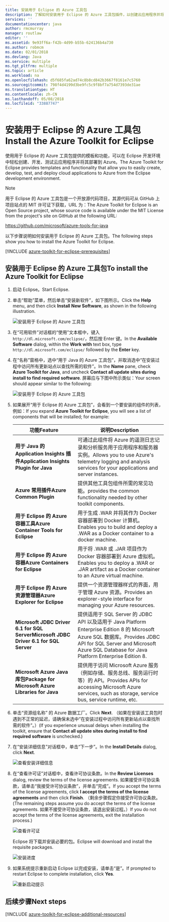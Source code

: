 ```yaml
---
title: 安装用于 Eclipse 的 Azure 工具包
description: 了解如何安装用于 Eclipse 的 Azure 工具包插件，以创建云应用程序并将其部署到 Azure。
services: ''
documentationcenter: java
author: rmcmurray
manager: routlaw
editor: ''
ms.assetid: 9e93ff6a-f42b-4d99-b55b-624136b4a730
ms.author: robmcm
ms.date: 02/01/2018
ms.devlang: Java
ms.service: multiple
ms.tgt_pltfrm: multiple
ms.topic: article
ms.workload: na
ms.openlocfilehash: d5f685fa62ad74c8b8cd842b3667f8161e7c5760
ms.sourcegitcommit: 798f4d4199d3be9fc5c9f8bf7a754d7393de31ae
ms.translationtype: HT
ms.contentlocale: zh-CN
ms.lasthandoff: 05/08/2018
ms.locfileid: "33887747"
---
```

# <a name="install-the-azure-toolkit-for-eclipse"></a><span data-ttu-id="ada9b-103">安装用于 Eclipse 的 Azure 工具包</span><span class="sxs-lookup"><span data-stu-id="ada9b-103">Install the Azure Toolkit for Eclipse</span></span>

<span data-ttu-id="ada9b-104">使用用于 Eclipse 的 Azure 工具包提供的模板和功能，可以在 Eclipse 开发环境中轻松创建、开发、测试云应用程序并将其部署到 Azure。</span><span class="sxs-lookup"><span data-stu-id="ada9b-104">The Azure Toolkit for Eclipse provides templates and functionality that allow you to easily create, develop, test, and deploy cloud applications to Azure from the Eclipse development environment.</span></span>

> [!NOTE] 
> 
> <span data-ttu-id="ada9b-105">用于 Eclipse 的 Azure 工具包是一个开放源代码项目，其源代码可从 GitHub 上项目站点的 MIT 许可证下获取，URL 为：</span><span class="sxs-lookup"><span data-stu-id="ada9b-105">The Azure Toolkit for Eclipse is an Open Source project, whose source code is available under the MIT License from the project's site on GitHub at the following URL:</span></span> 
> 
> <https://github.com/microsoft/azure-tools-for-java> 
> 

<span data-ttu-id="ada9b-106">以下步骤说明如何安装用于 Eclipse 的 Azure 工具包。</span><span class="sxs-lookup"><span data-stu-id="ada9b-106">The following steps show you how to install the Azure Toolkit for Eclipse.</span></span>

[!INCLUDE [azure-toolkit-for-eclipse-prerequisites](../includes/azure-toolkit-for-eclipse-prerequisites.md)]

## <a name="to-install-the-azure-toolkit-for-eclipse"></a><span data-ttu-id="ada9b-107">安装用于 Eclipse 的 Azure 工具包</span><span class="sxs-lookup"><span data-stu-id="ada9b-107">To install the Azure Toolkit for Eclipse</span></span>

1. <span data-ttu-id="ada9b-108">启动 Eclipse。</span><span class="sxs-lookup"><span data-stu-id="ada9b-108">Start Eclipse.</span></span>

1. <span data-ttu-id="ada9b-109">单击“帮助”菜单，然后单击“安装新软件”，如下图所示。</span><span class="sxs-lookup"><span data-stu-id="ada9b-109">Click the **Help** menu, and then click **Install New Software**, as shown in the following illustration.</span></span>
   
   ![安装用于 Eclipse 的 Azure 工具包][01]

1. <span data-ttu-id="ada9b-111">在“可用软件”对话框的“使用”文本框中，键入 `http://dl.microsoft.com/eclipse/`，然后按 Enter 键。</span><span class="sxs-lookup"><span data-stu-id="ada9b-111">In the **Available Software** dialog, within the **Work with** text box, type `http://dl.microsoft.com/eclipse/` followed by the **Enter** key.</span></span>

1. <span data-ttu-id="ada9b-112">在“名称”窗格中，选中“用于 Java 的 Azure 工具包”，并取消选中“在安装过程中访问所有更新站点以查找所需的软件”。</span><span class="sxs-lookup"><span data-stu-id="ada9b-112">In the **Name** pane, check **Azure Toolkit for Java**, and uncheck **Contact all update sites during install to find required software**.</span></span> <span data-ttu-id="ada9b-113">屏幕应与下图中所示类似：</span><span class="sxs-lookup"><span data-stu-id="ada9b-113">Your screen should appear similar to the following:</span></span>
   
   ![安装用于 Eclipse 的 Azure 工具包][02]

1. <span data-ttu-id="ada9b-115">如果展开“用于 Eclipse 的 Azure 工具包”，会看到一个要安装的组件的列表，例如：</span><span class="sxs-lookup"><span data-stu-id="ada9b-115">If you expand **Azure Toolkit for Eclipse**, you will see a list of components that will be installed; for example:</span></span>

   | <span data-ttu-id="ada9b-116">功能</span><span class="sxs-lookup"><span data-stu-id="ada9b-116">Feature</span></span> | <span data-ttu-id="ada9b-117">说明</span><span class="sxs-lookup"><span data-stu-id="ada9b-117">Description</span></span> | 
   |---|---| 
   | <span data-ttu-id="ada9b-118">**用于 Java 的 Application Insights 插件**</span><span class="sxs-lookup"><span data-stu-id="ada9b-118">**Application Insights Plugin for Java**</span></span> | <span data-ttu-id="ada9b-119">可通过此组件将 Azure 的遥测日志记录和分析服务用于应用程序和服务器实例。</span><span class="sxs-lookup"><span data-stu-id="ada9b-119">Allows you to use Azure's telemetry logging and analysis services for your applications and server instances.</span></span> | 
   | <span data-ttu-id="ada9b-120">**Azure 常用插件**</span><span class="sxs-lookup"><span data-stu-id="ada9b-120">**Azure Common Plugin**</span></span> | <span data-ttu-id="ada9b-121">提供其他工具包组件所需的常见功能。</span><span class="sxs-lookup"><span data-stu-id="ada9b-121">provides the common functionality needed by other toolkit components.</span></span> | 
   | <span data-ttu-id="ada9b-122">**用于 Eclipse 的 Azure 容器工具**</span><span class="sxs-lookup"><span data-stu-id="ada9b-122">**Azure Container Tools for Eclipse**</span></span> | <span data-ttu-id="ada9b-123">用于生成 .WAR 并将其作为 Docker 容器部署到 Docker 计算机。</span><span class="sxs-lookup"><span data-stu-id="ada9b-123">Enables you to build and deploy a .WAR as a Docker container to a docker machine.</span></span> | 
   | <span data-ttu-id="ada9b-124">**用于 Eclipse 的 Azure 容器**</span><span class="sxs-lookup"><span data-stu-id="ada9b-124">**Azure Containers for Eclipse**</span></span> | <span data-ttu-id="ada9b-125">用于将 .WAR 或 .JAR 项目作为 Docker 容器部署到 Azure 虚拟机。</span><span class="sxs-lookup"><span data-stu-id="ada9b-125">Enables you to deploy a .WAR or .JAR artifact as a Docker container to an Azure virtual machine.</span></span> | 
   | <span data-ttu-id="ada9b-126">**用于 Eclipse 的 Azure 资源管理器**</span><span class="sxs-lookup"><span data-stu-id="ada9b-126">**Azure Explorer for Eclipse**</span></span> | <span data-ttu-id="ada9b-127">提供一个资源管理器样式的界面，用于管理 Azure 资源。</span><span class="sxs-lookup"><span data-stu-id="ada9b-127">Provides an explorer-style interface for managing your Azure resources.</span></span> | 
   | <span data-ttu-id="ada9b-128">**Microsoft JDBC Driver 6.1 for SQL Server**</span><span class="sxs-lookup"><span data-stu-id="ada9b-128">**Microsoft JDBC Driver 6.1 for SQL Server**</span></span> | <span data-ttu-id="ada9b-129">提供适用于 SQL Server 的 JDBC API 以及适用于 Java Platform Enterprise Edition 8 的 Microsoft Azure SQL 数据库。</span><span class="sxs-lookup"><span data-stu-id="ada9b-129">Provides JDBC API for SQL Server and Microsoft Azure SQL Database for Java Platform Enterprise Edition 8.</span></span> | 
   | <span data-ttu-id="ada9b-130">**Microsoft Azure Java 库包**</span><span class="sxs-lookup"><span data-stu-id="ada9b-130">**Package for Microsoft Azure Libraries for Java**</span></span> | <span data-ttu-id="ada9b-131">提供用于访问 Microsoft Azure 服务（例如存储、服务总线、服务运行时等）的 API。</span><span class="sxs-lookup"><span data-stu-id="ada9b-131">Provides APIs for accessing Microsoft Azure services, such as storage, service bus, service runtime, etc.</span></span> | 

1. <span data-ttu-id="ada9b-132">单击“资源组名称” 的 Azure 数据工厂。</span><span class="sxs-lookup"><span data-stu-id="ada9b-132">Click **Next**.</span></span> <span data-ttu-id="ada9b-133">（如果在安装该工具包时遇到不正常的延迟，请确保未选中“在安装过程中访问所有更新站点以查找所需的软件”。）</span><span class="sxs-lookup"><span data-stu-id="ada9b-133">(If you experience unusual delays when installing the toolkit, ensure that **Contact all update sites during install to find required software** is unchecked.)</span></span>

1. <span data-ttu-id="ada9b-134">在“安装详细信息”对话框中，单击“下一步”。</span><span class="sxs-lookup"><span data-stu-id="ada9b-134">In the **Install Details** dialog, click **Next**.</span></span>
   
   ![查看安装详细信息][03]

1. <span data-ttu-id="ada9b-136">在“查看许可证”对话框中，查看许可协议条款。</span><span class="sxs-lookup"><span data-stu-id="ada9b-136">In the **Review Licenses** dialog, review the terms of the license agreements.</span></span> <span data-ttu-id="ada9b-137">如果接受许可协议条款，请单击“我接受许可协议条款”，并单击“完成”。</span><span class="sxs-lookup"><span data-stu-id="ada9b-137">If you accept the terms of the license agreements, click **I accept the terms of the license agreements** and then click **Finish**.</span></span> <span data-ttu-id="ada9b-138">（剩余步骤假定你接受许可协议条款。</span><span class="sxs-lookup"><span data-stu-id="ada9b-138">(The remaining steps assume you do accept the terms of the license agreements.</span></span> <span data-ttu-id="ada9b-139">如果不接受许可协议条款，请退出安装过程。）</span><span class="sxs-lookup"><span data-stu-id="ada9b-139">If you do not accept the terms of the license agreements, exit the installation process.)</span></span>
   
   ![查看许可证][04]
   
   <span data-ttu-id="ada9b-141">Eclipse 将下载并安装必要的包。</span><span class="sxs-lookup"><span data-stu-id="ada9b-141">Eclipse will download and install the requisite packages.</span></span>
   
   ![安装进度][05]

1. <span data-ttu-id="ada9b-143">如果系统提示重新启动 Eclipse 以完成安装，请单击“是”。</span><span class="sxs-lookup"><span data-stu-id="ada9b-143">If prompted to restart Eclipse to complete installation, click **Yes**.</span></span>
   
   ![重新启动提示][06]

## <a name="next-steps"></a><span data-ttu-id="ada9b-145">后续步骤</span><span class="sxs-lookup"><span data-stu-id="ada9b-145">Next steps</span></span>

[!INCLUDE [azure-toolkit-for-eclipse-additional-resources](../includes/azure-toolkit-for-eclipse-additional-resources.md)]

<!-- URL List -->

<!-- Legacy MSDN URL = https://msdn.microsoft.com/library/azure/hh690946.aspx -->

<!-- IMG List -->

[01]: media/azure-toolkit-for-eclipse-installation/eclipse-installation-01.png
[02]: media/azure-toolkit-for-eclipse-installation/eclipse-installation-02.png
[03]: media/azure-toolkit-for-eclipse-installation/eclipse-installation-03.png
[04]: media/azure-toolkit-for-eclipse-installation/eclipse-installation-04.png
[05]: media/azure-toolkit-for-eclipse-installation/eclipse-installation-05.png
[06]: media/azure-toolkit-for-eclipse-installation/eclipse-installation-06.png
